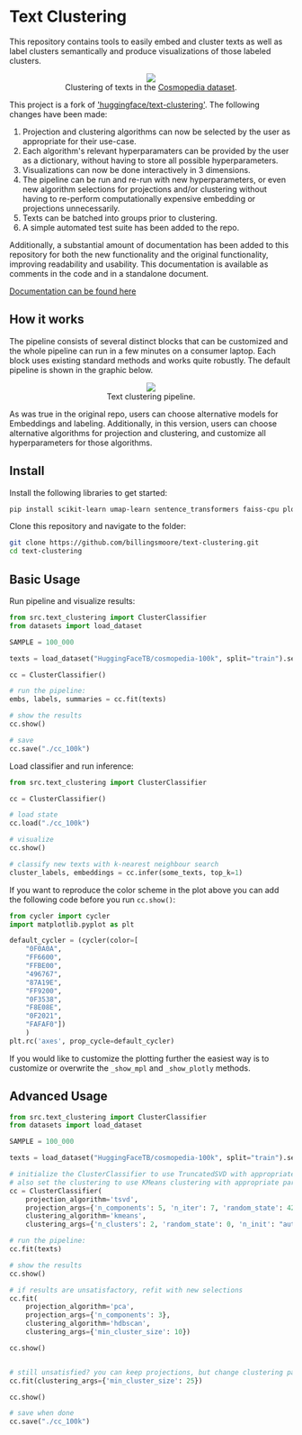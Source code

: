 # Text Clustering

This repository contains tools to easily embed and cluster texts as well as label clusters semantically and produce visualizations of those labeled clusters. 

<center><img src="https://cdn-uploads.huggingface.co/production/uploads/61c141342aac764ce1654e43/jMKGaE_UnEfH3j8iZYXVN.png"></center>
<center>Clustering of texts in the <a href="https://huggingface.co/datasets/HuggingFaceTB/cosmopedia">Cosmopedia dataset</a>.</center>

This project is a fork of ['huggingface/text-clustering'](https://github.com/huggingface/text-clustering). The following changes have been made:

1. Projection and clustering algorithms can now be selected by the user as appropriate for their use-case.
2. Each algorithm's relevant hyperparamaters can be provided by the user as a dictionary, without having to store all possible hyperparameters.
3. Visualizations can now be done interactively in 3 dimensions.
4. The pipeline can be run and re-run with new hyperparameters, or even new algorithm selections for projections and/or clustering without having to re-perform computationally expensive embedding or projections unnecessarily. 
5. Texts can be batched into groups prior to clustering.
6. A simple automated test suite has been added to the repo.

Additionally, a substantial amount of documentation has been added to this repository for both the new functionality and the original functionality, improving readability and usability. This documentation is available as comments in the code and in a standalone document.

[Documentation can be found here](/docs/ClusterClassifier.md)

## How it works
The pipeline consists of several distinct blocks that can be customized and the whole pipeline can run in a few minutes on a consumer laptop. Each block uses existing standard methods and works quite robustly. The default pipeline is shown in the graphic below.

<center><img src="https://huggingface.co/datasets/lvwerra/admin/resolve/main/text-clustering.png"></center>
<center>Text clustering pipeline.</center>

As was true in the original repo, users can choose alternative models for Embeddings and labeling. Additionally, in this version, users can choose alternative algorithms for projection and clustering, and customize all hyperparameters for those algorithms.

## Install 

Install the following libraries to get started:
```bash
pip install scikit-learn umap-learn sentence_transformers faiss-cpu plotly matplotlib datasets
```
Clone this repository and navigate to the folder:
```bash
git clone https://github.com/billingsmoore/text-clustering.git
cd text-clustering
```

## Basic Usage

Run pipeline and visualize results:

```python
from src.text_clustering import ClusterClassifier
from datasets import load_dataset

SAMPLE = 100_000

texts = load_dataset("HuggingFaceTB/cosmopedia-100k", split="train").select(range(SAMPLE))["text"]

cc = ClusterClassifier()

# run the pipeline:
embs, labels, summaries = cc.fit(texts)

# show the results
cc.show()

# save 
cc.save("./cc_100k")
```

Load classifier and run inference:
```python
from src.text_clustering import ClusterClassifier

cc = ClusterClassifier()

# load state
cc.load("./cc_100k")

# visualize
cc.show()

# classify new texts with k-nearest neighbour search
cluster_labels, embeddings = cc.infer(some_texts, top_k=1)
```

If you want to reproduce the color scheme in the plot above you can add the following code before you run `cc.show()`:
```python
from cycler import cycler
import matplotlib.pyplot as plt

default_cycler = (cycler(color=[
    "0F0A0A",
    "FF6600",
    "FFBE00",
    "496767",
    "87A19E",
    "FF9200",
    "0F3538",
    "F8E08E",
    "0F2021",
    "FAFAF0"])
    )
plt.rc('axes', prop_cycle=default_cycler)
```
If you would like to customize the plotting further the easiest way is to customize or overwrite the `_show_mpl` and `_show_plotly` methods.

## Advanced Usage

```python
from src.text_clustering import ClusterClassifier
from datasets import load_dataset

SAMPLE = 100_000

texts = load_dataset("HuggingFaceTB/cosmopedia-100k", split="train").select(range(SAMPLE))["text"]

# initialize the ClusterClassifier to use TruncatedSVD with appropriate params
# also set the clustering to use KMeans clustering with appropriate params
cc = ClusterClassifier(
    projection_algorithm='tsvd', 
    projection_args={'n_components': 5, 'n_iter': 7, 'random_state': 42},
    clustering_algorithm='kmeans',
    clustering_args={'n_clusters': 2, 'random_state': 0, 'n_init': "auto"})

# run the pipeline:
cc.fit(texts)

# show the results
cc.show()

# if results are unsatisfactory, refit with new selections
cc.fit(
    projection_algorithm='pca', 
    projection_args={'n_components': 3},
    clustering_algorithm='hdbscan',
    clustering_args={'min_cluster_size': 10})

cc.show()


# still unsatisfied? you can keep projections, but change clustering params
cc.fit(clustering_args={'min_cluster_size': 25})

cc.show()

# save when done
cc.save("./cc_100k")
```